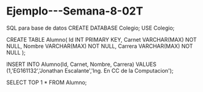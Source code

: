 # Ejemplo---Semana-8-02T

SQL para base de datos
CREATE DATABASE Colegio;
USE Colegio;

CREATE TABLE Alumno(
	Id INT PRIMARY KEY,
	Carnet VARCHAR(MAX) NOT NULL,
	Nombre VARCHAR(MAX) NOT NULL,
	Carrera VARCHAR(MAX) NOT NULL
);

INSERT INTO  Alumno(Id, Carnet, Nombre, Carrera) VALUES
(1,'EG161132','Jonathan Escalante','Ing. En CC de la Computacion');

SELECT TOP 1 * FROM Alumno;

